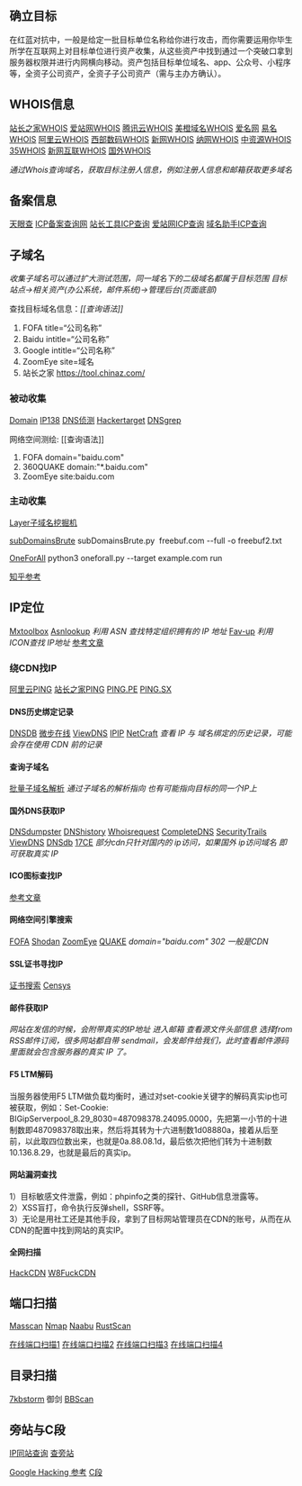 ## 确立目标

在红蓝对抗中，一般是给定一批目标单位名称给你进行攻击，而你需要运用你毕生所学在互联网上对目标单位进行资产收集，从这些资产中找到通过一个突破口拿到服务器权限并进行内网横向移动。资产包括目标单位域名、app、公众号、小程序等，全资子公司资产，全资子子公司资产（需与主办方确认）。

## WHOIS信息

[站长之家WHOIS](https://whois.chinaz.com/)
[爱站网WHOIS](https://whois.aizhan.com/)
[腾讯云WHOIS](https://whois.cloud.tencent.com/)
[美橙域名WHOIS](https://whois.cndns.com/)
[爱名网](https://www.22.cn/domain/)
[易名WHOIS](https://whois.ename.net/)
[阿里云WHOIS](https://whois.aliyun.com/)
[西部数码WHOIS](https://whois.west.cn/)
[新网WHOIS](https://whois.xinnet.com/domain/whois/index.jsp)
[纳网WHOIS](http://whois.nawang.cn/)
[中资源WHOIS](https://www.zzy.cn/domain/whois.html)
[35WHOIS](https://cp.35.com/chinese/whois.php)
[新网互联WHOIS](https://www.dns.com.cn/show/domain/whois/index.do)
[国外WHOIS](https://who.is/)

*通过Whois查询域名，获取目标注册人信息，例如注册人信息和邮箱获取更多域名*

## 备案信息

[天眼查](https://www.tianyancha.com/)
[ICP备案查询网](https://www.beianx.cn/)
[站长工具ICP查询](https://icp.chinaz.com/)
[爱站网ICP查询](https://icp.aizhan.com/)
[域名助手ICP查询](https://cha.fute.com/)

## 子域名

*收集子域名可以通过扩大测试范围，同一域名下的二级域名都属于目标范围*
*目标站点->相关资产(办公系统，邮件系统)->管理后台(页面底部)*

查找目标域名信息：*[[查询语法]]*

1. FOFA title=“公司名称”
2. Baidu intitle=“公司名称”
3. Google intitle=“公司名称”
4. ZoomEye site=域名
5. 站长之家 https://tool.chinaz.com/

### 被动收集

[Domain](https://phpinfo.me/domain/)
[IP138](https://site.ip138.com/baidu.com/domain.htm)
[DNS侦测](https://dnsdumpster.com/)
[Hackertarget](https://hackertarget.com/find-dns-host-records/)
[DNSgrep](https://www.dnsgrep.cn/)

网络空间测绘: [[查询语法]]

1. FOFA domain="baidu.com"
2. 360QUAKE domain:"*.baidu.com"
3. ZoomEye site:baidu.com

### 主动收集

[Layer子域名挖掘机](https://github.com/euphrat1ca/LayerDomainFinder)

[subDomainsBrute](https://github.com/lijiejie/subDomainsBrute)
subDomainsBrute.py  freebuf.com --full -o freebuf2.txt

[OneForAll](https://github.com/shmilylty/OneForAll)
python3 oneforall.py --target example.com run

[知乎参考](https://zhuanlan.zhihu.com/p/106705198)

## IP定位

[Mxtoolbox](https://mxtoolbox.com/asn.aspx)
[Asnlookup](https://www.asnlookup.com/)
*利用 ASN 查找特定组织拥有的 IP 地址*
[Fav-up](https://github.com/pielco11/fav-up)
*利用ICON查找 IP地址*
[参考文章](https://blog.csdn.net/Aaron_Miller/article/details/117532626)

### 绕CDN找IP

[阿里云PING](https://zijian.aliyun.com/detect/ping)
[站长之家PING](https://ping.chinaz.com/)
[PING.PE](https://ping.pe)
[PING.SX](https://ping.sx/ping)

#### DNS历史绑定记录

[DNSDB](https://dnsdb.io/zh-cn/)
[微步在线](https://x.threatbook.com/)
[ViewDNS](https://viewdns.info/)
[IPIP](https://tools.ipip.net/cdn.php)
[NetCraft](https://sitereport.netcraft.com/)
*查看 IP 与 域名绑定的历史记录，可能会存在使用 CDN 前的记录*

#### 查询子域名

[批量子域名解析](http://tools.bugscaner.com/domain2ip.html)
*通过子域名的解析指向 也有可能指向目标的同一个IP上*

#### 国外DNS获取IP

[DNSdumpster](https://dnsdumpster.com/)
[DNShistory](https://dnshistory.org/)
[Whoisrequest](https://whoisrequest.com/history/)
[CompleteDNS](https://completedns.com/dns-history/)
[SecurityTrails](https://securitytrails.com/dns-trails)
[ViewDNS](https://viewdns.info/iphistory/)
[DNSdb](https://dnsdb.io/zh-cn)
[17CE](https://www.17ce.com/)
*部分cdn只针对国内的 ip访问，如果国外 ip访问域名 即可获取真实 IP*

#### ICO图标查找IP

[参考文章](https://blog.csdn.net/Aaron_Miller/article/details/117532626)

#### 网络空间引擎搜索

[FOFA](https://fofa.info/)
[Shodan](https://www.shodan.io/)
[ZoomEye](https://www.zoomeye.org/)
[QUAKE](https://quake.360.net/quake/#/index)
*domain="baidu.com" 302 一般是CDN*

#### SSL证书寻找IP

[证书搜索](https://crt.sh/)
[Censys](https://search.censys.io/certificates)

#### 邮件获取IP

*网站在发信的时候，会附带真实的IP地址 进入邮箱 查看源文件头部信息 选择from*
*RSS邮件订阅，很多网站都自带 sendmail，会发邮件给我们，此时查看邮件源码里面就会包含服务器的真实 IP 了。*

#### F5 LTM解码

当服务器使用F5 LTM做负载均衡时，通过对set-cookie关键字的解码真实ip也可被获取，例如：Set-Cookie: BIGipServerpool_8.29_8030=487098378.24095.0000，先把第一小节的十进制数即487098378取出来，然后将其转为十六进制数1d08880a，接着从后至前，以此取四位数出来，也就是0a.88.08.1d，最后依次把他们转为十进制数10.136.8.29，也就是最后的真实ip。

#### 网站漏洞查找

1）目标敏感文件泄露，例如：phpinfo之类的探针、GitHub信息泄露等。  
2）XSS盲打，命令执行反弹shell，SSRF等。  
3）无论是用社工还是其他手段，拿到了目标网站管理员在CDN的账号，从而在从CDN的配置中找到网站的真实IP。

#### 全网扫描

[HackCDN](https://github.com/superfish9/hackcdn)
[W8FuckCDN](https://github.com/boy-hack/w8fuckcdn)

## 端口扫描

[Masscan](https://github.com/robertdavidgraham/masscan)
[Nmap](https://nmap.org/man/zh/)
[Naabu](https://github.com/projectdiscovery/naabu)
[RustScan](https://github.com/RustScan/RustScan)

[在线端口扫描1](https://hidemy.name/cn/port-scanner/)
[在线端口扫描2](https://duankou.wlphp.com/)
[在线端口扫描3](https://tool.chinaz.com/port)
[在线端口扫描4](https://tool.cc/port/)

## 目录扫描

[7kbstorm](https://github.com/7kbstorm/7kbscan-WebPathBrute)
御剑
[BBScan](https://github.com/lijiejie/BBScan)

## 旁站与C段

[IP同站查询](https://stool.chinaz.com/same)
[查旁站](https://chapangzhan.com/)

[Google Hacking 参考](https://blog.csdn.net/qq_36119192/article/details/84029809)
[C段](https://c.webscan.cc/)



















